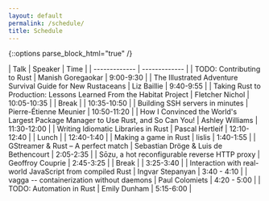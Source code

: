 ```yaml
---
layout: default
permalink: /schedule/
title: Schedule
---
```



{::options parse_block_html="true" /}
<div class="schedule">
<section>

| Talk | Speaker | Time |
| ------------- | ------------- |
| TODO: Contributing to Rust | Manish Goregaokar | 9:00-9:30 |
| The Illustrated Adventure Survival Guide for New Rustaceans | Liz Baillie | 9:40-9:55 |
| Taking Rust to Production: Lessons Learned From the Habitat Project | Fletcher Nichol | 10:05-10:35 |
| Break | | 10:35-10:50 |
| Building SSH servers in minutes | Pierre-Étienne Meunier | 10:50-11:20 |
| How I Convinced the World's Largest Package Manager to Use Rust, and So Can You! | Ashley Williams | 11:30-12:00 |
| Writing Idiomatic Libraries in Rust | Pascal Hertleif | 12:10-12:40 |
| Lunch | | 12:40-1:40 |
| Making a game in Rust | lislis | 1:40-1:55 |
| GStreamer & Rust – A perfect match | Sebastian Dröge & Luis de Bethencourt | 2:05-2:35 |
| Sōzu, a hot reconfigurable reverse HTTP proxy | Geoffroy Couprie | 2:45-3:25 |
| Break | | 3:25-3:40 |
| Interaction with real-world JavaScript from compiled Rust | Ingvar Stepanyan | 3:40 - 4:10  |
| vagga -- containerization without daemons | Paul Colomiets | 4:20 - 5:00 |
| TODO: Automation in Rust | Emily Dunham | 5:15-6:00 |

</section>
</div>